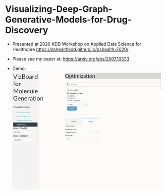 # Visualizing-Deep-Graph-Generative-Models-for-Drug-Discovery

* Presented at 2020 KDD Workshop on Applied Data Science for Healthcare https://dshealthkdd.github.io/dshealth-2020/

* Please see my paper at: https://arxiv.org/abs/2007.10333

* Demo: ![](https://github.com/karanY2019/Visualizing-Deep-Graph-Generative-Models-for-Drug-Discovery/blob/main/demo%20(3).gif)



